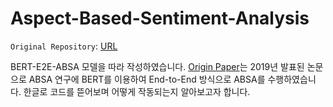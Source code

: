 # Aspect-Based-Sentiment-Analysis

`Original Repository`: [URL](https://github.com/lixin4ever/BERT-E2E-ABSA)

BERT-E2E-ABSA 모델을 따라 작성하였습니다. [Origin Paper](https://arxiv.org/pdf/1910.00883.pdf)는 2019년 발표된 논문으로 ABSA 연구에 BERT를 이용하여 End-to-End 방식으로 ABSA를 수행하였습니다. 한글로 코드를 뜯어보며 어떻게 작동되는지 알아보고자 합니다.
